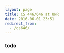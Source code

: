 ```yaml
---
layout: page
title: CS 446/646 at UNR
date: 2016-06-01 23:51
redirect_from:
  - /cs646/
---
```


### todo

